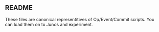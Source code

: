 ## README

These files are canonical representitives of Op/Event/Commit scripts. You can load them on to Junos and experiment.
